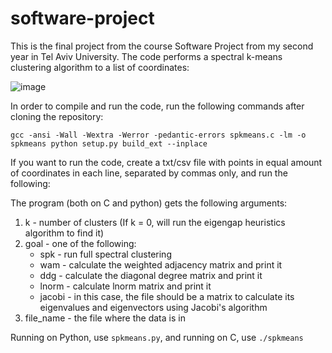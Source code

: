 # software-project
This is the final project from the course Software Project from my second year in Tel Aviv University.
The code performs a spectral k-means clustering algorithm to a list of coordinates:

![image](https://user-images.githubusercontent.com/92382447/193449484-0e5e4386-8e0b-4dc0-a159-4858f53e4ba6.png)

In order to compile and run the code, run the following commands after cloning the repository:

`gcc -ansi -Wall -Wextra -Werror -pedantic-errors spkmeans.c -lm -o spkmeans
python setup.py build_ext --inplace`

If you want to run the code, create a txt/csv file with points in equal amount of coordinates in each line, separated by commas only, and run the following: 

The program (both on C and python) gets the following arguments:

1. k - number of clusters (If k = 0, will run the eigengap heuristics algorithm to find it)
2. goal - one of the following:
   - spk - run full spectral clustering
   - wam - calculate the weighted adjacency matrix and print it
   - ddg - calculate the diagonal degree matrix and print it
   - lnorm - calculate lnorm matrix and print it
   - jacobi - in this case, the file should be a matrix to calculate its eigenvalues and eigenvectors using Jacobi's algorithm
3. file_name - the file where the data is in

Running on Python, use `spkmeans.py`, and running on C, use `./spkmeans`

